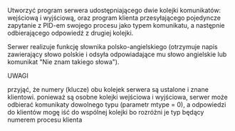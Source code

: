 Utworzyć program serwera udostępniającego dwie kolejki komunikatów: wejściową i wyjściową, oraz program klienta przesyłającego pojedyncze zapytanie z PID-em swojego procesu jako typem komunikatu, a następnie odbierającego odpowiedź z drugiej kolejki.

Serwer realizuje funkcję słownika polsko-angielskiego (otrzymuje napis zawierający słowo polskie i odsyła odpowiadające mu słowo angielskie lub komunikat "Nie znam takiego słowa").

UWAGI 

przyjąć, że numery (klucze) obu kolejek serwera są ustalone i znane klientowi.
ponieważ są osobne kolejki wejściowa i wyjściowa, serwer może odbierać komunikaty dowolnego typu (parametr mtype = 0), a odpowiedzi do klientów mogę iść do wspólnej kolejki bo rozróżni je typ będący  numerem procesu klienta
